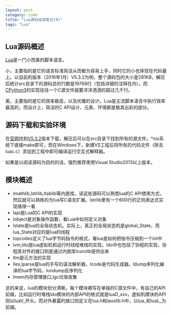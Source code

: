 ```yaml
---
layout: post
category: code
title: "Lua源码阅读笔记(0)"
tags: "Lua"
---
```


## Lua源码概述

[Lua](http://www.lua.org)是一门小而美的脚本语言。

小，主要指的是它的语言标准简洁从而极为容易上手，同时它的小也体现在代码量上。以目前的版本（2016年1月）V5.3.2为例，整个源码包的大小是281KB，解压后统计src目录下的源码总的行数是19768行（包括详细的注释在内）。而[CPython3](http://www.python.org)的实现往往一个C源文件就要洋洋洒洒的超过几千行。

美，主要指的是它的效率极高，以及优雅的设计。Lua是主流脚本语言中执行效率最高的，而设计上，简洁的C API设计、元表、环境都是极其出彩的部分。

## 源码下载和实验环境

在[官网](http://www.lua.org)找到[V5.3.2](http://www.lua.org/ftp/lua-5.3.2.tar.gz)版本下载，解压后可以在src目录下找到所有的源文件。\*nix系统下直接make即可，而在Windows下，新建VS工程后将所有的代码文件（除去luac.c）添加到工程中即可编译运行交互式解释器。

如果是以阅读源码为目的的话，强烈推荐使用Visual Studio2013以上版本。

## 模块概述

* lmathlib,lstrlib,ltablib等内嵌库。读这些源码可以熟悉lua的C API使用方式，然后就可以熟练的为lua写C语言扩展。lstrlib里有一个600行的正则表达式实现值得一看
* lapi是Lua的C API的实现
* lobject是对象操作函数，看Lua中如何定义对象
* lstate是lua的全局状态机。实际上，真正的全局状态机是global\_State，而lua\_State对应的是lua的线程
* lopcodes定义了lua字节码指令的格式，看lua是如何把指令压缩到一个int中
* lvm,ldo是lua虚拟机和运行时线程堆栈的实现。ldo中也包括了协程的实现，协程库对外的接口则是通过内嵌库lcorolib提供出来
* ltm是元方法的实现
* llex,lparse是lua的手写的语法解析器，lcode是代码生成器。ldump序列化编译的lua字节码，lundump反序列化
* lmem内存管理接口,lgc垃圾收集

总的来说，lua的模块划分清晰。每个模块被写在单独的C源文件中，有自己的API前缀，比如运行时堆栈ldo模块的内部API的格式就是luaD\_xxx，虚拟机模块的API则以luaV\_开头。而对外暴露的接口则定义在lua.h和lauxlib.h中，以lua\_和luaL\_为前缀。
